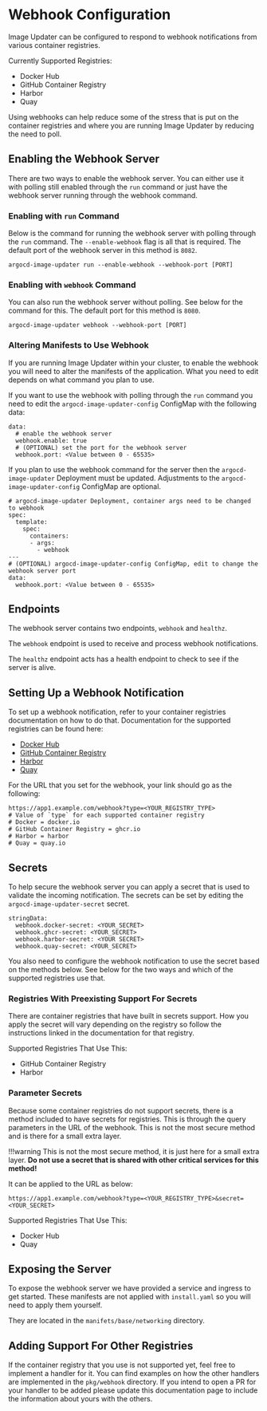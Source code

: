 # Webhook Configuration

Image Updater can be configured to respond to webhook notifications from various container registries. 

Currently Supported Registries:

- Docker Hub
- GitHub Container Registry
- Harbor
- Quay

Using webhooks can help reduce some of the stress that is put on the container registries and where you are running Image Updater by reducing the need to poll.

## Enabling the Webhook Server

There are two ways to enable the webhook server. You can either use it with polling still enabled through the `run` command or just have the webhook 
server running through the webhook command. 

### Enabling with `run` Command
Below is the command for running the webhook server with polling through the `run` command. The `--enable-webhook` flag is all that is required. The default port of the webhook server in this method is `8082`. 
```
argocd-image-updater run --enable-webhook --webhook-port [PORT]
```

### Enabling with `webhook` Command
You can also run the webhook server without polling. See below for the command for this. The default port for this method is `8080`.
```
argocd-image-updater webhook --webhook-port [PORT]
```

### Altering Manifests to Use Webhook
If you are running Image Updater within your cluster, to enable the webhook you will need to alter the manifests of the application.
What you need to edit depends on what command you plan to use. 

If you want to use the webhook with polling through the `run` command you need to edit the `argocd-image-updater-config` ConfigMap with the following data:
```
data:
  # enable the webhook server
  webhook.enable: true
  # (OPTIONAL) set the port for the webhook server
  webhook.port: <Value between 0 - 65535>
```

If you plan to use the webhook command for the server then the `argocd-image-updater` Deployment must be updated. Adjustments to the `argocd-image-updater-config` ConfigMap are optional. 
```
# argocd-image-updater Deployment, container args need to be changed to webhook
spec:
  template:
    spec:
      containers:
      - args:
        - webhook
---
# (OPTIONAL) argocd-image-updater-config ConfigMap, edit to change the webhook server port
data:
  webhook.port: <Value between 0 - 65535>
```

## Endpoints
The webhook server contains two endpoints, `webhook` and `healthz`. 

The `webhook` endpoint is used to receive and process webhook notifications.

The `healthz` endpoint acts has a health endpoint to check to see if the server is alive.

## Setting Up a Webhook Notification

To set up a webhook notification, refer to your container registries documentation on how to do that. Documentation for the supported registries can be found here:

- [Docker Hub](https://docs.docker.com/docker-hub/repos/manage/webhooks/)
- [GitHub Container Registry](https://docs.github.com/en/webhooks/webhook-events-and-payloads)
- [Harbor](https://goharbor.io/docs/1.10/working-with-projects/project-configuration/configure-webhooks/)
- [Quay](https://docs.quay.io/guides/notifications.html)

For the URL that you set for the webhook, your link should go as the following:
```
https://app1.example.com/webhook?type=<YOUR_REGISTRY_TYPE>
# Value of `type` for each supported container registry
# Docker = docker.io
# GitHub Container Registry = ghcr.io
# Harbor = harbor
# Quay = quay.io
```

## Secrets

To help secure the webhook server you can apply a secret that is used to validate the incoming notification. The secrets can be set by editing the `argocd-image-updater-secret` secret.

```
stringData:
  webhook.docker-secret: <YOUR_SECRET>
  webhook.ghcr-secret: <YOUR_SECRET>
  webhook.harbor-secret: <YOUR SECRET>
  webhook.quay-secret: <YOUR_SECRET>
```

You also need to configure the webhook notification to use the secret based on the methods below. See below for the two ways and which of the supported registries use that.

### Registries With Preexisting Support For Secrets

There are container registries that have built in secrets support. How you apply the secret will vary depending on the registry so follow the instructions linked in the documentation for that registry. 

Supported Registries That Use This:

- GitHub Container Registry
- Harbor

### Parameter Secrets

Because some container registries do not support secrets, there is a method included to have secrets for registries. This is through the query parameters in the URL of the webhook. This is not the most secure method and is there for a small extra layer.

!!!warning
    This is not the most secure method, it is just here for a small extra layer. 
    **Do not use a secret that is shared with other critical services for this method!**

It can be applied to the URL as below:
```
https://app1.example.com/webhook?type=<YOUR_REGISTRY_TYPE>&secret=<YOUR_SECRET>
```

Supported Registries That Use This:

- Docker Hub
- Quay

## Exposing the Server

To expose the webhook server we have provided a service and ingress to get started. These manifests are not applied with `install.yaml` so you will need to apply them yourself. 

They are located in the `manifets/base/networking` directory.

## Adding Support For Other Registries

If the container registry that you use is not supported yet, feel free to implement a handler for it. You can find examples on how the other handlers are implemented in the `pkg/webhook` directory. If you intend to open a PR for your handler to be added please update this documentation page to include the information about yours with the others.

